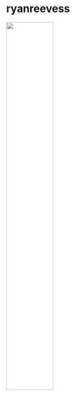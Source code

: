 # ryanreevess

<div class='container'>
<img style="height: auto; width: 50%;" class="img" src="https://github-readme-stats-sigma-five.vercel.app/api?username=ryanreevess&count_private=true&theme=dark&show_icons=true" />
